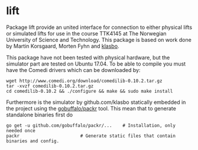 # lift
Package lift provide an united interface for connection to either physical lifts or simulated lifts for use in the course TTK4145 at The Norwegian University of Science and Technology. This package is based on work done by Martin Korsgaard, Morten Fyhn and [klasbo](http://github.com/klasbo).

This package have not been tested with physical hardware, but the simulator part are tested on Ubuntu 17.04. To be able to compile you must have the Comedi drivers which can be downloaded by:
```
wget http://www.comedi.org/download/comedilib-0.10.2.tar.gz
tar -xvzf comedilib-0.10.2.tar.gz
cd comedilib-0.10.2 && ./configure && make && sudo make install
```

Furthermore is the simulator by github.com/klasbo statically embedded in the project using the [gobuffalo/packr](http://github.com/gobuffalo/packr) tool. This mean that to generate standalone binaries first do
```
go get -u github.com/gobuffalo/packr/... 	# Installation, only needed once
packr 						# Generate static files that contain binaries and config.
```
